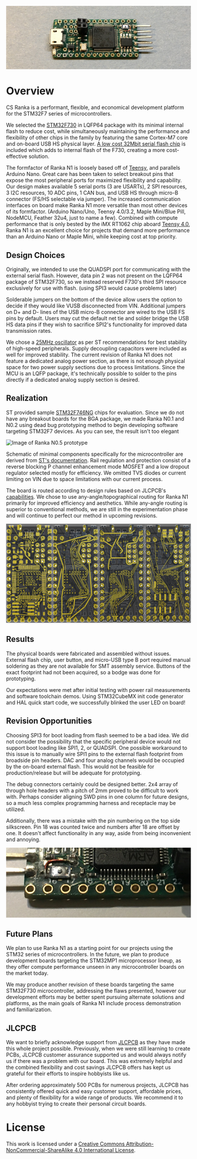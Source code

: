 ![](images/ranka-n1-top-1-crop.png)

# Overview

CS Ranka is a performant, flexible, and economical development platform for the STM32F7 series of microcontrollers.

We selected the [STM32F730](https://www.st.com/en/microcontrollers-microprocessors/stm32f730r8.html) in LQFP64 package with its minimal internal flash to reduce cost, while simultaneously maintaining the performance and flexibility of other chips in the family by featuring the same Cortex-M7 core and on-board USB HS physical layer. [A low cost 32Mbit serial flash chip](http://www.fmsh.com/nvm/FM25W32_ds_eng.pdf) is included which adds to internal flash of the F730, creating a more cost-effective solution.

The formfactor of Ranka N1 is loosely based off of [Teensy](https://www.pjrc.com/teensy/), and parallels Arduino Nano. Great care has been taken to select breakout pins that expose the most peripheral ports for maximized flexibility and capability. Our design makes available 5 serial ports (3 are USARTs), 2 SPI resources, 3 I2C resources, 10 ADC pins, 1 CAN bus, and USB HS through micro-B connector (FS/HS selectable via jumper). The increased communication interfaces on board make Ranka N1 more versatile than most other devices of its formfactor. (Arduino Nano/Uno, Teensy 4.0/3.2, Maple Mini/Blue Pill, NodeMCU, Feather 32u4, just to name a few). Combined with compute performance that is only bested by the iMX RT1062 chip aboard [Teensy 4.0](https://www.pjrc.com/store/teensy40.html), Ranka N1 is an excellent choice for projects that demand more performance than an Arduino Nano or Maple Mini, while keeping cost at top priority.

## Design Choices

Originally, we intended to use the QUADSPI port for communicating with the external serial flash. However, data pin 2 was not present on the LQFP64 package of STM32F730, so we instead reserved F730's third SPI resource exclusively for use with flash. (using SPI3 would cause problems later)
 
Solderable jumpers on the bottom of the device allow users the option to decide if they would like VUSB disconnected from VIN. Additional jumpers on D+ and D- lines of the USB micro-B connector are wired to the USB FS pins by default. Users may cut the default net tie and solder bridge the USB HS data pins if they wish to sacrifice SPI2's functionality for improved data transmission rates.

We chose a [25MHz oscillator](https://lcsc.com/product-detail/SMD-Oscillators-XO_EPSON_Q33310F70032100_SG-310SCF-25MHZ-3-3V-40-85_C32526.html) as per ST recommendations for best stability of high-speed peripherals. Supply decoupling capacitors were included as well for improved stability. The current revision of Ranka N1 does not feature a dedicated analog power section, as there is not enough physical space for two power supply sections due to process limitations. Since the MCU is an LQFP package, it's technically possible to solder to the pins directly if a dedicated analog supply section is desired.

## Realization

ST provided sample [STM32F746NG](https://estore.st.com/en/stm32f746ngh6-cpn.html) chips for evaluation. Since we do not have any breakout boards for the BGA package, we made Ranka N0.1 and N0.2 using dead bug prototyping method to begin developing software targeting STM32F7 devices. As you can see, the result isn't too elegant

![Image of Ranka N0.5 prototype](images/tcs-ranka-n0-5-crop.png)

Schematic of minimal components specifically for the microcontroller are derived from [ST's documentation](https://www.st.com/resource/en/application_note/dm00164549-getting-started-with-stm32f7-series-mcu-hardware-development-stmicroelectronics.pdf). Rail regulation and protection consist of a reverse blocking P channel enhancement mode MOSFET and a low dropout regulator selected mostly for efficiency. We omitted TVS diodes or current limiting on VIN due to space limitations with our current process.

The board is routed according to design rules based on JLCPCB's [capabilities](https://jlcpcb.com/capabilities/Capabilities). We chose to use any-angle/topographical routing for Ranka N1 primarily for improved efficiency and aesthetics. While any-angle routing is superior to conventional methods, we are still in the experimentation phase and will continue to perfect our method in upcoming revisions.

![Image of routed layers in EDA](images/ranka-n1-eda-layer-3d-rotate.png)

## Results

The physical boards were fabricated and assembled without issues. External flash chip, user button, and micro-USB type B port required manual soldering as they are not available for SMT assembly service. Buttons of the exact footprint had not been acquired, so a bodge was done for prototyping.

Our expectations were met after initial testing with power rail measurements and software toolchain demos. Using STM32CubeMX init code generator and HAL quick start code, we successfully blinked the user LED on board!

## Revision Opportunities
Choosing SPI3 for boot loading from flash seemed to be a bad idea. We did not consider the possibility that the specific peripheral device would not support boot loading like SPI1, 2, or QUADSPI. One possible workaround to this issue is to manually wire SPI1 pins to the external flash footprint from broadside pin headers. DAC and four analog channels would be occupied by the on-board external flash. This would not be feasible for production/release but will be adequate for prototyping.

The debug connectors certainly could be designed better. 2x4 array of through hole headers with a pitch of 2mm proved to be difficult to work with. Perhaps consider aligning SWD pins in one column for future designs, so a much less complex programming harness and receptacle may be utilized.

Additionally, there was a mistake with the pin numbering on the top side silkscreen. Pin 18 was counted twice and numbers after 18 are offset by one. It doesn't affect functionality in any way, aside from being inconvenient and annoying. 

![Image of mislabeled pins](images/ranka-n1-top-label-crop.png)

## Future Plans

We plan to use Ranka N1 as a starting point for our projects using the STM32 series of microcontrollers. In the future, we plan to produce development boards targeting the STM32MP1 microprocessor lineup, as they offer compute performance unseen in any microcontroller boards on the market today.

We may produce another revision of these boards targeting the same STM32F730 microcontroller, addressing the flaws presented, however our development efforts may be better spent pursuing alternate solutions and platforms, as the main goals of Ranka N1 include process demonstration and familiarization.

## JLCPCB

We want to briefly acknowledge support from [JLCPCB](https://jlcpcb.com/) as they have made this whole project possible. Previously, when we were still learning to create PCBs, JLCPCB customer assurance supported us and would always notify us if there was a problem with our board. This was extremely helpful and the combined flexibility and cost savings JLCPCB offers has kept us grateful for their efforts to inspire hobbyists like us.

After ordering approximately 500 PCBs for numerous projects, JLCPCB has consistently offered quick and easy customer support, affordable prices, and plenty of flexibility for a wide range of products. We recommend it to any hobbyist trying to create their personal circuit boards.

# License
This work is licensed under a [Creative Commons Attribution-NonCommercial-ShareAlike 4.0 International License][cc-by-nc-sa].

[cc-by-nc-sa]: http://creativecommons.org/licenses/by-nc-sa/4.0/
